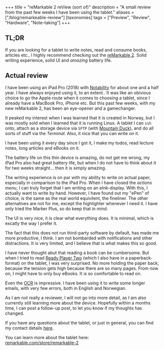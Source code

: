 +++
title = "reMarkable 2 reView (sort of)"
description = "A small review from the past few weeks I have been using the tablet."
aliases = ["/blog/remarkeable-review"]
[taxonomies]
tags = ["Preview", "Review", "Hardware", "Note-taking"] 
+++

## TL;DR

If you are looking for a tablet to write notes, read and consume books, articles
etc., I highly recommend checking out the
[reMarkable 2](https://remarkable.com/store/remarkable-2). Solid writing
experience, solid UI and _amazing_ battery life.

## Actual review

I have been using an iPad Pro (2018) with
[Notability](https://www.gingerlabs.com/) for about one and a half year. I have
always enjoyed using it, to an extent.. It was like an obivious choice to go the
Apple route when it comes to choosing a tablet, since I already have a MacBook
Pro, iPhone etc. But this past few weeks, with my new reMarkable 2, has been an
eye-opener and a gamechanger.

It peaked my interest when I was learned that it is created in Norway, but I was
mostly sold when I learned that it is running Linux. A tablet I can `ssh` onto,
attach as a storage device via `SFTP` (with
[Mountain Duck](https://mountainduck.io/)), and do all sorts of stuff via the
_Terminal_. Also, it nice that you can write on it.

I have been using it every day since I got it, I make my todos, read lecture
notes, long articles and eBooks on it.

The battery life on this thin device is amazing, do not get me wrong, my iPad
Pro also had great battery life, but when I do not have to think about it for
two weeks straight... then it is simply amazing.

The writing experience is on par with my ability to write on actual paper,
especially in comparison to the iPad Pro. When I have closed the _actions menu_,
I can truly forget that I am writing on an eInk-display. With this, I actually
want to write by hand. However, I have found out my "ePen" of choice, is the
same as the real world equivilent, the fineliner. The other alternatives are not
for me, except the highlighter whenever I need it. I have only tried the Marker
Plus, so do keep that in mind.

The UI is very nice, it is clear what everything does. It is minimal, which is
excatly the way I prefer it.

The fact that this does not run third-party software by default, has made me
more productive, I think. I am not bombarded with notifications and other
distractions. It is very limited, and I believe that is what makes this so good.

I have never thought abut that reading a book can be cumbersome. But when I
tried to read [Ready Player Two](https://en.wikipedia.org/wiki/Ready_Player_Two)
(which I also have in a paperback-format) on the tablet, I was very surprised.
No more holding the paper back, because the tension gets high because there are
so many pages. From now on, I might have to only buy eBooks. It is so
comfortable to read on.

Even the [OCR](https://en.wikipedia.org/wiki/Optical_character_recognition) is
impressive. I have been using it to write some longer emails, with very few
errors, both in English and Norwegian.

As I am not really a reviewer, I will not go into more detail, as I am also
currently still learning more about the device. Hopefully within a months time,
I can post a follow-up post, to let you know if my thoughts has changed.

If you have any questions about the tablet, or just in general, you can find my
contact details [here](/contact).

You can learn more about the tablet here:
[remarkable.com/store/remarkable-2](https://remarkable.com/store/remarkable-2)
